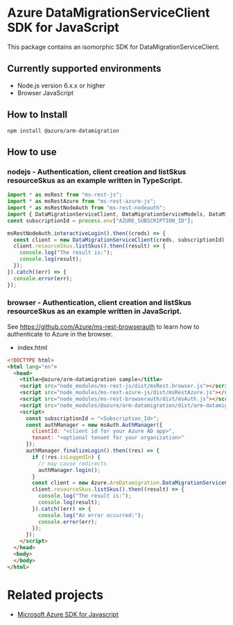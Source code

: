 # Azure DataMigrationServiceClient SDK for JavaScript
This package contains an isomorphic SDK for DataMigrationServiceClient.

## Currently supported environments
- Node.js version 6.x.x or higher
- Browser JavaScript

## How to Install
```
npm install @azure/arm-datamigration
```


## How to use

### nodejs - Authentication, client creation and listSkus resourceSkus as an example written in TypeScript.

```ts
import * as msRest from "ms-rest-js";
import * as msRestAzure from "ms-rest-azure-js";
import * as msRestNodeAuth from "ms-rest-nodeauth";
import { DataMigrationServiceClient, DataMigrationServiceModels, DataMigrationServiceMappers } from "@azure/arm-datamigration";
const subscriptionId = process.env["AZURE_SUBSCRIPTION_ID"];

msRestNodeAuth.interactiveLogin().then((creds) => {
  const client = new DataMigrationServiceClient(creds, subscriptionId);
  client.resourceSkus.listSkus().then((result) => {
    console.log("The result is:");
    console.log(result);
  });
}).catch((err) => {
  console.error(err);
});
```

### browser - Authentication, client creation and listSkus resourceSkus as an example written in JavaScript.
See https://github.com/Azure/ms-rest-browserauth to learn how to authenticate to Azure in the browser.

- index.html
```html
<!DOCTYPE html>
<html lang="en">
  <head>
    <title>@azure/arm-datamigration sample</title>
    <script src="node_modules/ms-rest-js/dist/msRest.browser.js"></script>
    <script src="node_modules/ms-rest-azure-js/dist/msRestAzure.js"></script>
    <script src="node_modules/ms-rest-browserauth/dist/msAuth.js"></script>
    <script src="node_modules/@azure/arm-datamigration/dist/arm-datamigration.js"></script>
    <script>
      const subscriptionId = "<Subscription_Id>";
      const authManager = new msAuth.AuthManager({
        clientId: "<client id for your Azure AD app>",
        tenant: "<optional tenant for your organization>"
      });
      authManager.finalizeLogin().then((res) => {
        if (!res.isLoggedIn) {
          // may cause redirects
          authManager.login();
        }
        const client = new Azure.ArmDatamigration.DataMigrationServiceClient(res.creds, subscriptionId);
        client.resourceSkus.listSkus().then((result) => {
          console.log("The result is:");
          console.log(result);
        }).catch((err) => {
          console.log("An error occurred:");
          console.error(err);
        });
      });
    </script>
  </head>
  <body>
  </body>
</html>
```

# Related projects
 - [Microsoft Azure SDK for Javascript](https://github.com/Azure/azure-sdk-for-js)
